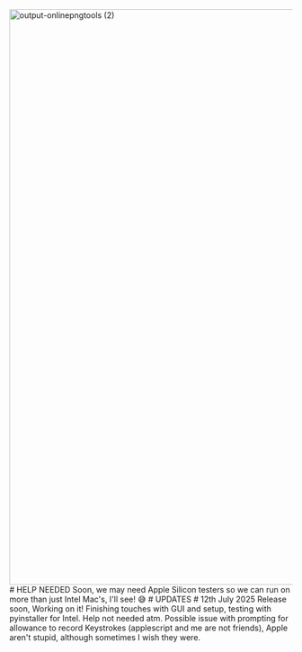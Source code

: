 <img width="1024" height="1024" alt="output-onlinepngtools (2)" src="https://github.com/user-attachments/assets/00688a5a-c3fc-4cc0-b917-332c8fddbf6d" />
# HELP NEEDED
Soon, we may need Apple Silicon testers so we can run on more than just Intel Mac's, I'll see! 😅
# UPDATES
# 12th July 2025
Release soon, Working on it! Finishing touches with GUI and setup, testing with pyinstaller for Intel. Help not needed atm. Possible issue with prompting for allowance to record Keystrokes (applescript and me are not friends), Apple aren't stupid, although sometimes I wish they were.
